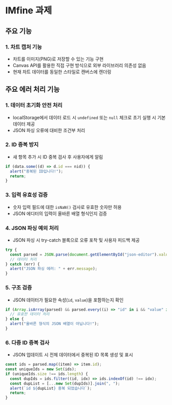 # IMfine 과제

## 주요 기능

### 1. 차트 캡처 기능

- 차트를 이미지(PNG)로 저장할 수 있는 기능 구현
- Canvas API를 활용한 직접 구현 방식으로 외부 라이브러리 의존성 없음
- 현재 차트 데이터를 동일한 스타일로 캔버스에 렌더링

## 주요 에러 처리 기능

### 1. 데이터 초기화 안전 처리

- localStorage에서 데이터 로드 시 `undefined` 또는 `null` 체크로 초기 실행 시 기본 데이터 제공
- JSON 파싱 오류에 대비한 조건부 처리

### 2. ID 중복 방지

- 새 항목 추가 시 ID 중복 검사 후 사용자에게 알림

```javascript
if (data.some((d) => d.id === nid)) {
  alert("중복된 ID입니다!");
  return;
}
```

### 3. 입력 유효성 검증

- 숫자 입력 필드에 대한 `isNaN()` 검사로 유효한 숫자만 허용
- JSON 에디터의 입력이 올바른 배열 형식인지 검증

### 4. JSON 파싱 예외 처리

- JSON 파싱 시 try-catch 블록으로 오류 포착 및 사용자 피드백 제공

```javascript
try {
  const parsed = JSON.parse(document.getElementById("json-editor").value);
  // 데이터 처리
} catch (err) {
  alert("JSON 파싱 에러: " + err.message);
}
```

### 5. 구조 검증

- JSON 데이터가 필요한 속성(`id`, `value`)을 포함하는지 확인

```javascript
if (Array.isArray(parsed) && parsed.every((i) => "id" in i && "value" in i)) {
  // 유효한 데이터 처리
} else {
  alert("올바른 형식의 JSON 배열이 아닙니다!");
}
```

### 6. 다중 ID 중복 검사

- JSON 업데이트 시 전체 데이터에서 중복된 ID 목록 생성 및 표시

```javascript
const ids = parsed.map((item) => item.id);
const uniqueIds = new Set(ids);
if (uniqueIds.size !== ids.length) {
  const dupIds = ids.filter((id, idx) => ids.indexOf(id) !== idx);
  const dupList = [...new Set(dupIds)].join(", ");
  alert(`id ${dupList} 중복 되었습니다`);
  return;
}
```

